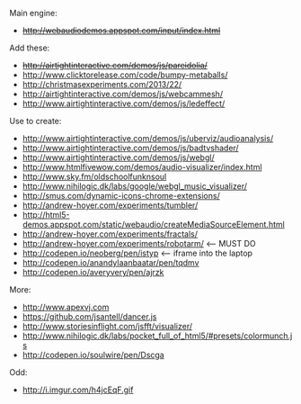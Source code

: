 Main engine:

- ~~http://webaudiodemos.appspot.com/input/index.html~~

Add these:

- ~~http://airtightinteractive.com/demos/js/pareidolia/~~
- http://www.clicktorelease.com/code/bumpy-metaballs/
- http://christmasexperiments.com/2013/22/
- http://airtightinteractive.com/demos/js/webcammesh/
- http://www.airtightinteractive.com/demos/js/ledeffect/

Use to create:

- http://www.airtightinteractive.com/demos/js/uberviz/audioanalysis/
- http://www.airtightinteractive.com/demos/js/badtvshader/
- http://www.airtightinteractive.com/demos/js/webgl/
- http://www.htmlfivewow.com/demos/audio-visualizer/index.html
- http://www.sky.fm/oldschoolfunknsoul
- http://www.nihilogic.dk/labs/google/webgl_music_visualizer/
- http://smus.com/dynamic-icons-chrome-extensions/
- http://andrew-hoyer.com/experiments/tumbler/
- http://html5-demos.appspot.com/static/webaudio/createMediaSourceElement.html
- http://andrew-hoyer.com/experiments/fractals/
- http://andrew-hoyer.com/experiments/robotarm/ <-- MUST DO
- http://codepen.io/neoberg/pen/istyp <-- iframe into the laptop
- http://codepen.io/anandylaanbaatar/pen/tqdmv
- http://codepen.io/averyvery/pen/ajrzk

More:

- http://www.apexvj.com
- https://github.com/jsantell/dancer.js
- http://www.storiesinflight.com/jsfft/visualizer/
- http://www.nihilogic.dk/labs/pocket_full_of_html5/#presets/colormunch.js
- http://codepen.io/soulwire/pen/Dscga

Odd:

- http://i.imgur.com/h4jcEqF.gif